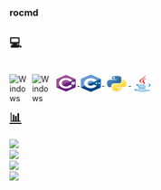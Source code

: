 ### rocmd


 ## 💻
<div fstyle="display: inline_block"><br>
  <a href="https://windows.com"> <img align="left" alt="Windows" width="30px" style="padding-right:10px;"  src="https://cdn.jsdelivr.net/gh/devicons/devicon@latest/icons/windows11/windows11-original.svg" />
  <a href="https://android.com"> <img align="left" alt="Windows" width="30px" style="padding-right:10px;"  src="https://cdn.jsdelivr.net/gh/devicons/devicon@latest/icons/android/android-original.svg" />
  <a href="https://github.com/dotnet" target="_blank"><img align="center" alt="C#" height="30" width="40" src="https://raw.githubusercontent.com/devicons/devicon/master/icons/csharp/csharp-original.svg">
  <a href="" target="_blank"><img align="center" alt="C++" height="30" width="40" src="https://raw.githubusercontent.com/devicons/devicon/master/icons/cplusplus/cplusplus-original.svg">
  <a href="https://github.com/python/cpython" target="_blank"><img align="center" alt="Py" height="33" width="43" src="https://raw.githubusercontent.com/devicons/devicon/master/icons/python/python-original.svg">
  <a href="" target="_blank"><img align="center" alt="Java" height="30" width="40" src="https://raw.githubusercontent.com/devicons/devicon/master/icons/java/java-original.svg">
</div>
 
 
  ## 📊
<div align="left">
 
 
 ![](https://github-readme-stats.vercel.app/api?username=rocmdhub&theme=dark&hide_border=false&include_all_commits=true&count_private=true)<br/>
![](https://github-readme-streak-stats.herokuapp.com/?user=rocmdhub&theme=dark&hide_border=false)<br/>
![](https://github-contributor-stats.vercel.app/api?username=rocmdhub&limit=5&theme=dark&combine_all_yearly_contributions=true)<br/>
  ![](https://github-readme-stats.vercel.app/api/top-langs/?username=rocmdhub&theme=dark&hide_border=false&include_all_commits=true&count_private=true&layout=compact)
 
</div>
